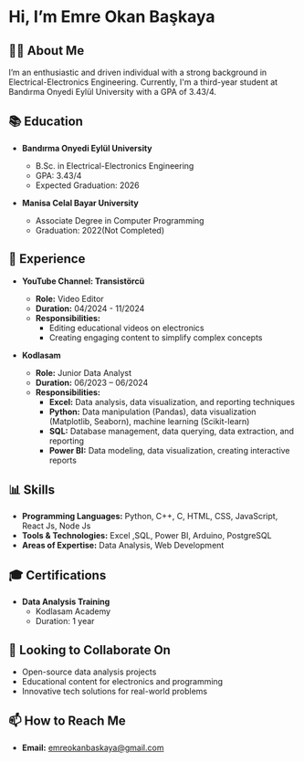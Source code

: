 # Hi, I’m Emre Okan Başkaya

## 👨‍💼 About Me
I’m an enthusiastic and driven individual with a strong background in Electrical-Electronics Engineering. Currently, I'm a third-year student at Bandırma Onyedi Eylül University with a GPA of 3.43/4. 

## 📚 Education
- **Bandırma Onyedi Eylül University**
  - B.Sc. in Electrical-Electronics Engineering
  - GPA: 3.43/4
  - Expected Graduation: 2026

- **Manisa Celal Bayar University**
  - Associate Degree in Computer Programming
  - Graduation: 2022(Not Completed)

## 💼 Experience
- **YouTube Channel: Transistörcü**
  - **Role:** Video Editor
  - **Duration:** 04/2024 - 11/2024
  - **Responsibilities:**
    - Editing educational videos on electronics
    - Creating engaging content to simplify complex concepts
      
- **Kodlasam**
  - **Role:** Junior Data Analyst
  - **Duration:** 06/2023 – 06/2024
  - **Responsibilities:**
    - **Excel:** Data analysis, data visualization, and reporting techniques
    - **Python:** Data manipulation (Pandas), data visualization (Matplotlib, Seaborn), machine learning (Scikit-learn)
    - **SQL:** Database management, data querying, data extraction, and reporting
    - **Power BI:** Data modeling, data visualization, creating interactive reports


## 📊 Skills
- **Programming Languages:** Python, C++, C, HTML, CSS, JavaScript, React Js, Node Js
- **Tools & Technologies:** Excel ,SQL, Power BI, Arduino, PostgreSQL
- **Areas of Expertise:** Data Analysis, Web Development
## 🎓 Certifications
- **Data Analysis Training**
  - Kodlasam Academy
  - Duration: 1 year

## 💬 Looking to Collaborate On
- Open-source data analysis projects
- Educational content for electronics and programming
- Innovative tech solutions for real-world problems

## 📫 How to Reach Me
- **Email:** emreokanbaskaya@gmail.com



